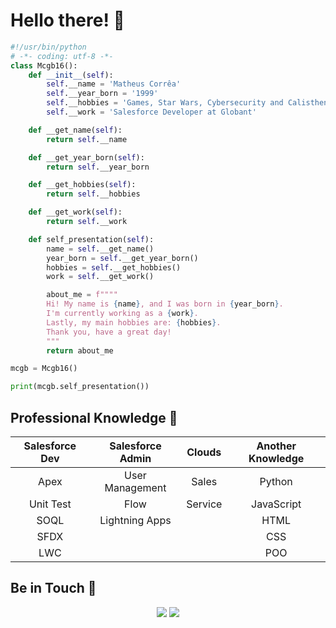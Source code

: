 # Hello there! 🌌

```python
#!/usr/bin/python
# -*- coding: utf-8 -*-
class Mcgb16():
    def __init__(self):
        self.__name = 'Matheus Corrêa'
        self.__year_born = '1999'
        self.__hobbies = 'Games, Star Wars, Cybersecurity and Calisthenics'
        self.__work = 'Salesforce Developer at Globant'

    def __get_name(self):
        return self.__name

    def __get_year_born(self):
        return self.__year_born

    def __get_hobbies(self):
        return self.__hobbies

    def __get_work(self):
        return self.__work

    def self_presentation(self):
        name = self.__get_name()
        year_born = self.__get_year_born()
        hobbies = self.__get_hobbies()
        work = self.__get_work()

        about_me = f""""
        Hi! My name is {name}, and I was born in {year_born}.
        I'm currently working as a {work}.
        Lastly, my main hobbies are: {hobbies}.
        Thank you, have a great day!
        """
        return about_me

mcgb = Mcgb16()

print(mcgb.self_presentation())

```

## Professional Knowledge 💾

| Salesforce Dev | Salesforce Admin | Clouds         | Another Knowledge |
| :------------: | :--------------: | :------------: | :---------------: |
| Apex           | User Management  | Sales          | Python            |
| Unit Test      | Flow             | Service        | JavaScript        |
| SOQL           | Lightning Apps   |                | HTML              |
| SFDX           |                  |                | CSS               |
| LWC            |                  |                | POO               |

## Be in Touch 📱

<div align="center">
  <a href = "mailto:matheus.barrosc@gmail.com"><img src="https://img.shields.io/badge/-Gmail-%23333?style=for-the-badge&logo=gmail&logoColor=white" target="_blank"></a>
  <a href="https://www.linkedin.com/in/matheus-correa16/" target="_blank"><img src="https://img.shields.io/badge/-LinkedIn-%230077B5?style=for-the-badge&logo=linkedin&logoColor=white" target="_blank"></a>
</div>
